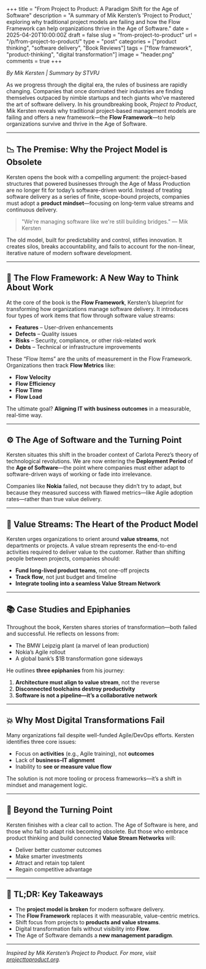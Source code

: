 +++
title = "From Project to Product: A Paradigm Shift for the Age of Software"
description = "A summary of Mik Kersten’s 'Project to Product,' exploring why traditional project models are failing and how the Flow Framework can help organizations thrive in the Age of Software."
date = 2025-04-20T10:00:00Z
draft = false
slug = "from-project-to-product"
url = "/p/from-project-to-product/"
type = "post"
categories = ["product thinking", "software delivery", "Book Reviews"]
tags = ["flow framework", "product-thinking", "digital transformation"]
image = "header.png"
comments = true
+++

*By Mik Kersten | Summary by STVPJ*

As we progress through the digital era, the rules of business are rapidly changing. Companies that once dominated their industries are finding themselves outpaced by nimble startups and tech giants who’ve mastered the art of software delivery. In his groundbreaking book, *Project to Product*, Mik Kersten reveals why traditional project-based management models are failing and offers a new framework—the **Flow Framework**—to help organizations survive and thrive in the Age of Software.

---

## 📉 The Premise: Why the Project Model is Obsolete

Kersten opens the book with a compelling argument: the project-based structures that powered businesses through the Age of Mass Production are no longer fit for today’s software-driven world. Instead of treating software delivery as a series of finite, scope-bound projects, companies must adopt a **product mindset**—focusing on long-term value streams and continuous delivery.

> "We're managing software like we're still building bridges." — Mik Kersten

The old model, built for predictability and control, stifles innovation. It creates silos, breaks accountability, and fails to account for the non-linear, iterative nature of modern software development.

---

## 🔄 The Flow Framework: A New Way to Think About Work

At the core of the book is the **Flow Framework**, Kersten’s blueprint for transforming how organizations manage software delivery. It introduces four types of work items that flow through software value streams:

- **Features** – User-driven enhancements  
- **Defects** – Quality issues  
- **Risks** – Security, compliance, or other risk-related work  
- **Debts** – Technical or infrastructure improvements

These “Flow Items” are the units of measurement in the Flow Framework. Organizations then track **Flow Metrics** like:

- **Flow Velocity**  
- **Flow Efficiency**  
- **Flow Time**  
- **Flow Load**

The ultimate goal? **Aligning IT with business outcomes** in a measurable, real-time way.

---

## ⚙️ The Age of Software and the Turning Point

Kersten situates this shift in the broader context of Carlota Perez’s theory of technological revolutions. We are now entering the **Deployment Period** of the **Age of Software**—the point where companies must either adapt to software-driven ways of working or fade into irrelevance.

Companies like **Nokia** failed, not because they didn’t try to adapt, but because they measured success with flawed metrics—like Agile adoption rates—rather than true value delivery.

---

## 🧭 Value Streams: The Heart of the Product Model

Kersten urges organizations to orient around **value streams**, not departments or projects. A value stream represents the end-to-end activities required to deliver value to the customer. Rather than shifting people between projects, companies should:

- **Fund long-lived product teams**, not one-off projects  
- **Track flow**, not just budget and timeline  
- **Integrate tooling into a seamless Value Stream Network**

---

## 📚 Case Studies and Epiphanies

Throughout the book, Kersten shares stories of transformation—both failed and successful. He reflects on lessons from:

- The BMW Leipzig plant (a marvel of lean production)  
- Nokia’s Agile rollout  
- A global bank’s $1B transformation gone sideways

He outlines **three epiphanies** from his journey:

1. **Architecture must align to value stream**, not the reverse  
2. **Disconnected toolchains destroy productivity**  
3. **Software is not a pipeline—it’s a collaborative network**

---

## 💥 Why Most Digital Transformations Fail

Many organizations fail despite well-funded Agile/DevOps efforts. Kersten identifies three core issues:

- Focus on **activities** (e.g., Agile training), not **outcomes**  
- Lack of **business–IT alignment**  
- Inability to **see or measure value flow**

The solution is not more tooling or process frameworks—it’s a shift in mindset and management logic.

---

## 🚀 Beyond the Turning Point

Kersten finishes with a clear call to action. The Age of Software is here, and those who fail to adapt risk becoming obsolete. But those who embrace product thinking and build connected **Value Stream Networks** will:

- Deliver better customer outcomes  
- Make smarter investments  
- Attract and retain top talent  
- Regain competitive advantage  

---

## 🧠 TL;DR: Key Takeaways

- The **project model is broken** for modern software delivery.  
- The **Flow Framework** replaces it with measurable, value-centric metrics.  
- Shift focus from projects to **products and value streams**.  
- Digital transformation fails without visibility into **Flow**.  
- The Age of Software demands a **new management paradigm**.

---

*Inspired by Mik Kersten’s Project to Product. For more, visit [projecttoproduct.org](https://projecttoproduct.org).*